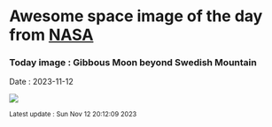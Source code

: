 
# Awesome space image of the day from [NASA](https://api.nasa.gov/)

### Today image : Gibbous Moon beyond Swedish Mountain
Date : 2023-11-12

![](https://apod.nasa.gov/apod/image/2311/GibbousMoon_Strand_960.jpg)

<small>Latest update : Sun Nov 12 20:12:09 2023</small>
        